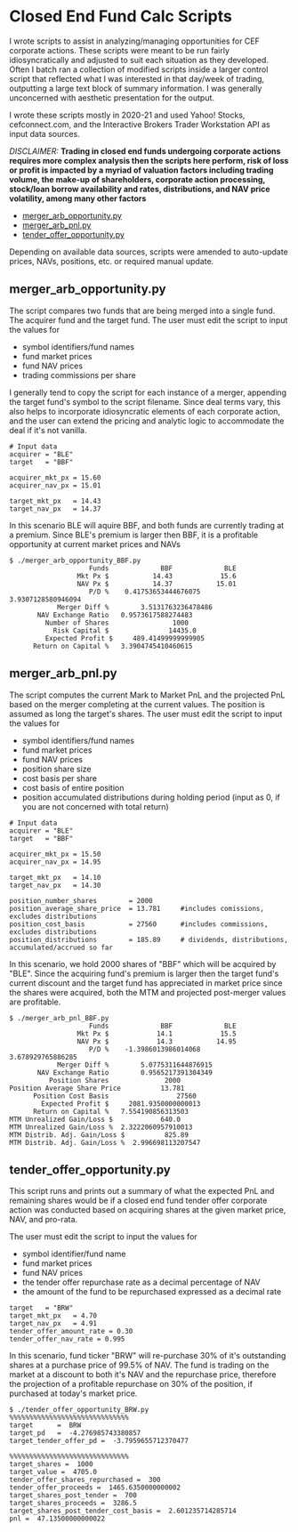 # Closed End Fund Calc Scripts

I wrote scripts to assist in analyzing/managing opportunities for CEF corporate actions. These scripts were meant to be run fairly idiosyncratically and adjusted to suit each situation as they developed. Often I batch ran a collection of modified scripts inside a larger control script that reflected what I was interested in that day/week of trading, outputting a large text block of summary information. I was generally unconcerned with aesthetic presentation for the output.

I wrote these scripts mostly in 2020-21 and used Yahoo! Stocks, cefconnect.com, and the Interactive Brokers Trader Workstation API as input data sources.

*DISCLAIMER:* **Trading in closed end funds undergoing corporate actions requires more complex analysis then the scripts here perform, risk of loss or profit is impacted by a myriad of valuation factors including trading volume, the make-up of shareholders, corporate action processing, stock/loan borrow availability and rates, distributions, and NAV price volatility, among many other factors**    

- [merger_arb_opportunity.py](#merger_arb_opportunity)
- [merger_arb_pnl.py](#merger_arb_pnl)
- [tender_offer_opportunity.py](#tender_offer_opportunity)

Depending on available data sources, scripts were amended to auto-update prices, NAVs, positions, etc. or required manual update.

## merger_arb_opportunity.py

The script compares two funds that are being merged into a single fund. The acquirer fund and the target fund.
The user must edit the script to input the values for

- symbol identifiers/fund names
- fund market prices
- fund NAV prices
- trading commissions per share

I generally tend to copy the script for each instance of a merger, appending the target fund's symbol to the script filename.
Since deal terms vary, this also helps to incorporate idiosyncratic elements of each corporate action, and the user can extend the pricing and analytic logic to accommodate the deal if it's not vanilla.

```
# Input data
acquirer = "BLE"
target   = "BBF"

acquirer_mkt_px = 15.60
acquirer_nav_px = 15.01

target_mkt_px   = 14.43
target_nav_px   = 14.37
```
In this scenario BLE will aquire BBF, and both funds are currently trading at a premium.
Since BLE's premium is larger then BBF, it is a profitable opportunity at current market prices and NAVs
```
$ ./merger_arb_opportunity_BBF.py
                    Funds             BBF             BLE
                 Mkt Px $           14.43            15.6
                 NAV Px $           14.37           15.01
                    P/D %    0.41753653444676075      3.9307128580946094
            Merger Diff %        3.5131763236478486
       NAV Exchange Ratio   0.9573617588274483
         Number of Shares                1000
           Risk Capital $               14435.0
         Expected Profit $     489.41499999999905
      Return on Capital %   3.3904745410460615

```

## merger_arb_pnl.py

The script computes the current Mark to Market PnL and the projected PnL based on the merger completing at the current values. The position is assumed as long the target's shares.
The user must edit the script to input the values for

- symbol identifiers/fund names
- fund market prices
- fund NAV prices
- position share size
- cost basis per share
- cost basis of entire position
- position accumulated distributions during holding period (input as 0, if you are not concerned with total return)

```
# Input data
acquirer = "BLE"
target   = "BBF"

acquirer_mkt_px = 15.50
acquirer_nav_px = 14.95

target_mkt_px   = 14.10
target_nav_px   = 14.30

position_number_shares        = 2000
position_average_share_price  = 13.781     #includes comissions, excludes distributions
position_cost_basis           = 27560      #includes commissions, excludes distributions
position_distributions        = 185.89     # dividends, distributions, accumulated/accrued so far
```

In this scenario, we hold 2000 shares of "BBF" which will be acquired by "BLE". Since the acquiring fund's premium is larger then the target fund's current discount and the target fund has appreciated in market price since the shares were acquired, both the MTM and projected post-merger values are profitable.

```
$ ./merger_arb_pnl_BBF.py
                    Funds             BBF             BLE
                 Mkt Px $            14.1            15.5
                 NAV Px $            14.3           14.95
                    P/D %    -1.3986013986014068      3.678929765886285
            Merger Diff %        5.0775311644876915
       NAV Exchange Ratio        0.9565217391304349
          Position Shares              2000
Position Average Share Price          13.781
      Position Cost Basis                 27560
        Expected Profit $     2081.9350000000013
      Return on Capital %   7.554190856313503
MTM Unrealized Gain/Loss $            640.0
MTM Unrealized Gain/Loss %  2.3222060957910013
MTM Distrib. Adj. Gain/Loss $          825.89
MTM Distrib. Adj. Gain/Loss %  2.996698113207547
```
## tender_offer_opportunity.py

This script runs and prints out a summary of what the expected PnL and remaining shares would be if a closed end fund tender offer corporate action was conducted based on acquiring shares at the given market price, NAV, and pro-rata.

The user must edit the script to input the values for

- symbol identifier/fund name
- fund market prices
- fund NAV prices
- the tender offer repurchase rate as a decimal percentage of NAV
- the amount of the fund to be repurchased expressed as a decimal rate

```
target   = "BRW"
target_mkt_px   = 4.70
target_nav_px   = 4.91
tender_offer_amount_rate = 0.30
tender_offer_nav_rate = 0.995
```
In this scenario, fund ticker "BRW" will re-purchase 30% of it's outstanding shares at a purchase price of 99.5% of NAV. The fund is trading on the market at a discount to both it's NAV and the repurchase price, therefore the projection of a profitable repurchase on 30% of the position, if purchased at today's market price.

```
$ ./tender_offer_opportunity_BRW.py
%%%%%%%%%%%%%%%%%%%%%%%%%%%%%%
target      =  BRW
target_pd   =  -4.276985743380857
target_tender_offer_pd =  -3.7959655712370477

%%%%%%%%%%%%%%%%%%%%%%%%%%%%%%
target_shares =  1000
target_value =  4705.0
tender_offer_shares_repurchased =  300
tender_offer_proceeds =  1465.6350000000002
target_shares_post_tender =  700
target_shares_proceeds =  3286.5
target_shares_post_tender_cost_basis =  2.601235714285714
pnl =  47.13500000000022
```
